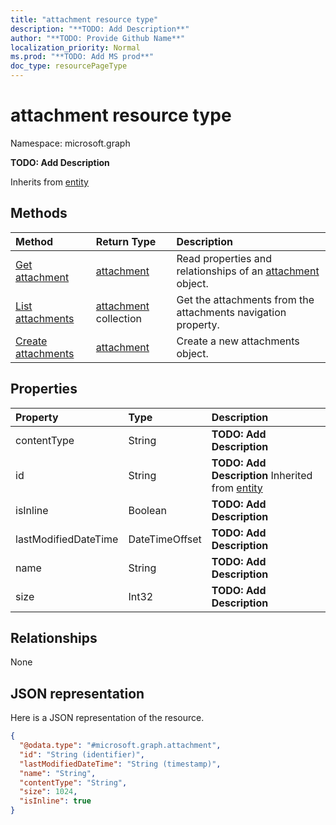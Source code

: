 ```yaml
---
title: "attachment resource type"
description: "**TODO: Add Description**"
author: "**TODO: Provide Github Name**"
localization_priority: Normal
ms.prod: "**TODO: Add MS prod**"
doc_type: resourcePageType
---
```


# attachment resource type


Namespace: microsoft.graph

**TODO: Add Description**


Inherits from [entity](../resources/entity.md)

## Methods
|Method|Return Type|Description|
|:---|:---|:---|
|[Get attachment](../api/attachment-get.md)|[attachment](../resources/attachment.md)|Read properties and relationships of an [attachment](../resources/attachment.md) object.|
|[List attachments](../api/event-list-attachments.md)|[attachment](../resources/attachment.md) collection|Get the attachments from the attachments navigation property.|
|[Create attachments](../api/event-post-attachments.md)|[attachment](../resources/attachment.md)|Create a new attachments object.|

## Properties
|Property|Type|Description|
|:---|:---|:---|
|contentType|String|**TODO: Add Description**|
|id|String|**TODO: Add Description** Inherited from [entity](../resources/entity.md)|
|isInline|Boolean|**TODO: Add Description**|
|lastModifiedDateTime|DateTimeOffset|**TODO: Add Description**|
|name|String|**TODO: Add Description**|
|size|Int32|**TODO: Add Description**|

## Relationships
None

## JSON representation
Here is a JSON representation of the resource.
<!-- {
  "blockType": "resource",
  "keyProperty": "id",
  "@odata.type": "microsoft.graph.attachment",
  "baseType": "microsoft.graph.entity",
  "openType": false
}
-->
``` json
{
  "@odata.type": "#microsoft.graph.attachment",
  "id": "String (identifier)",
  "lastModifiedDateTime": "String (timestamp)",
  "name": "String",
  "contentType": "String",
  "size": 1024,
  "isInline": true
}
```

